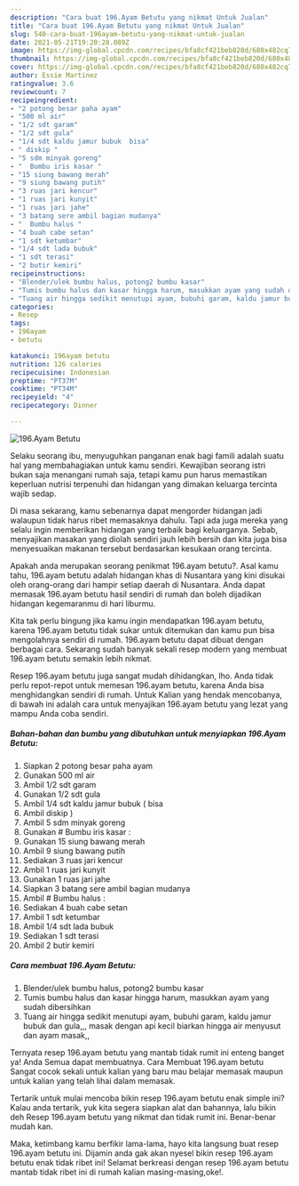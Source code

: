 ```yaml
---
description: "Cara buat 196.Ayam Betutu yang nikmat Untuk Jualan"
title: "Cara buat 196.Ayam Betutu yang nikmat Untuk Jualan"
slug: 540-cara-buat-196ayam-betutu-yang-nikmat-untuk-jualan
date: 2021-05-21T19:20:28.089Z
image: https://img-global.cpcdn.com/recipes/bfa8cf421beb820d/680x482cq70/196ayam-betutu-foto-resep-utama.jpg
thumbnail: https://img-global.cpcdn.com/recipes/bfa8cf421beb820d/680x482cq70/196ayam-betutu-foto-resep-utama.jpg
cover: https://img-global.cpcdn.com/recipes/bfa8cf421beb820d/680x482cq70/196ayam-betutu-foto-resep-utama.jpg
author: Essie Martinez
ratingvalue: 3.6
reviewcount: 7
recipeingredient:
- "2 potong besar paha ayam"
- "500 ml air"
- "1/2 sdt garam"
- "1/2 sdt gula"
- "1/4 sdt kaldu jamur bubuk  bisa"
- " diskip "
- "5 sdm minyak goreng"
- "  Bumbu iris kasar "
- "15 siung bawang merah"
- "9 siung bawang putih"
- "3 ruas jari kencur"
- "1 ruas jari kunyit"
- "1 ruas jari jahe"
- "3 batang sere ambil bagian mudanya"
- "  Bumbu halus "
- "4 buah cabe setan"
- "1 sdt ketumbar"
- "1/4 sdt lada bubuk"
- "1 sdt terasi"
- "2 butir kemiri"
recipeinstructions:
- "Blender/ulek bumbu halus, potong2 bumbu kasar"
- "Tumis bumbu halus dan kasar hingga harum, masukkan ayam yang sudah dibersihkan"
- "Tuang air hingga sedikit menutupi ayam, bubuhi garam, kaldu jamur bubuk dan gula,,, masak dengan api kecil biarkan hingga air menyusut dan ayam masak,,"
categories:
- Resep
tags:
- 196ayam
- betutu

katakunci: 196ayam betutu 
nutrition: 126 calories
recipecuisine: Indonesian
preptime: "PT37M"
cooktime: "PT34M"
recipeyield: "4"
recipecategory: Dinner

---
```



![196.Ayam Betutu](https://img-global.cpcdn.com/recipes/bfa8cf421beb820d/680x482cq70/196ayam-betutu-foto-resep-utama.jpg)

Selaku seorang ibu, menyuguhkan panganan enak bagi famili adalah suatu hal yang membahagiakan untuk kamu sendiri. Kewajiban seorang istri bukan saja menangani rumah saja, tetapi kamu pun harus memastikan keperluan nutrisi terpenuhi dan hidangan yang dimakan keluarga tercinta wajib sedap.

Di masa  sekarang, kamu sebenarnya dapat mengorder hidangan jadi walaupun tidak harus ribet memasaknya dahulu. Tapi ada juga mereka yang selalu ingin memberikan hidangan yang terbaik bagi keluarganya. Sebab, menyajikan masakan yang diolah sendiri jauh lebih bersih dan kita juga bisa menyesuaikan makanan tersebut berdasarkan kesukaan orang tercinta. 



Apakah anda merupakan seorang penikmat 196.ayam betutu?. Asal kamu tahu, 196.ayam betutu adalah hidangan khas di Nusantara yang kini disukai oleh orang-orang dari hampir setiap daerah di Nusantara. Anda dapat memasak 196.ayam betutu hasil sendiri di rumah dan boleh dijadikan hidangan kegemaranmu di hari liburmu.

Kita tak perlu bingung jika kamu ingin mendapatkan 196.ayam betutu, karena 196.ayam betutu tidak sukar untuk ditemukan dan kamu pun bisa mengolahnya sendiri di rumah. 196.ayam betutu dapat dibuat dengan berbagai cara. Sekarang sudah banyak sekali resep modern yang membuat 196.ayam betutu semakin lebih nikmat.

Resep 196.ayam betutu juga sangat mudah dihidangkan, lho. Anda tidak perlu repot-repot untuk memesan 196.ayam betutu, karena Anda bisa menghidangkan sendiri di rumah. Untuk Kalian yang hendak mencobanya, di bawah ini adalah cara untuk menyajikan 196.ayam betutu yang lezat yang mampu Anda coba sendiri.

<!--inarticleads1-->

##### Bahan-bahan dan bumbu yang dibutuhkan untuk menyiapkan 196.Ayam Betutu:

1. Siapkan 2 potong besar paha ayam
1. Gunakan 500 ml air
1. Ambil 1/2 sdt garam
1. Gunakan 1/2 sdt gula
1. Ambil 1/4 sdt kaldu jamur bubuk ( bisa
1. Ambil  diskip )
1. Ambil 5 sdm minyak goreng
1. Gunakan  # Bumbu iris kasar :
1. Gunakan 15 siung bawang merah
1. Ambil 9 siung bawang putih
1. Sediakan 3 ruas jari kencur
1. Ambil 1 ruas jari kunyit
1. Gunakan 1 ruas jari jahe
1. Siapkan 3 batang sere ambil bagian mudanya
1. Ambil  # Bumbu halus :
1. Sediakan 4 buah cabe setan
1. Ambil 1 sdt ketumbar
1. Ambil 1/4 sdt lada bubuk
1. Sediakan 1 sdt terasi
1. Ambil 2 butir kemiri




<!--inarticleads2-->

##### Cara membuat 196.Ayam Betutu:

1. Blender/ulek bumbu halus, potong2 bumbu kasar
1. Tumis bumbu halus dan kasar hingga harum, masukkan ayam yang sudah dibersihkan
1. Tuang air hingga sedikit menutupi ayam, bubuhi garam, kaldu jamur bubuk dan gula,,, masak dengan api kecil biarkan hingga air menyusut dan ayam masak,,




Ternyata resep 196.ayam betutu yang mantab tidak rumit ini enteng banget ya! Anda Semua dapat membuatnya. Cara Membuat 196.ayam betutu Sangat cocok sekali untuk kalian yang baru mau belajar memasak maupun untuk kalian yang telah lihai dalam memasak.

Tertarik untuk mulai mencoba bikin resep 196.ayam betutu enak simple ini? Kalau anda tertarik, yuk kita segera siapkan alat dan bahannya, lalu bikin deh Resep 196.ayam betutu yang nikmat dan tidak rumit ini. Benar-benar mudah kan. 

Maka, ketimbang kamu berfikir lama-lama, hayo kita langsung buat resep 196.ayam betutu ini. Dijamin anda gak akan nyesel bikin resep 196.ayam betutu enak tidak ribet ini! Selamat berkreasi dengan resep 196.ayam betutu mantab tidak ribet ini di rumah kalian masing-masing,oke!.

